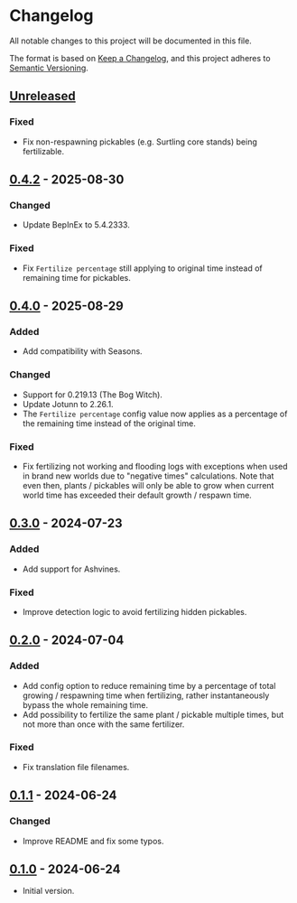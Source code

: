# Changelog

All notable changes to this project will be documented in this file.

The format is based on [Keep a Changelog](https://keepachangelog.com/en/1.1.0/),
and this project adheres to [Semantic Versioning](https://semver.org/spec/v2.0.0.html).

## [Unreleased]

### Fixed

- Fix non-respawning pickables (e.g. Surtling core stands) being fertilizable.

## [0.4.2] - 2025-08-30

### Changed

- Update BepInEx to 5.4.2333.

### Fixed

- Fix `Fertilize percentage` still applying to original time instead of remaining time for pickables.

## [0.4.0] - 2025-08-29

### Added

- Add compatibility with Seasons.

### Changed

- Support for 0.219.13 (The Bog Witch).
- Update Jotunn to 2.26.1.
- The `Fertilize percentage` config value now applies as a percentage of the remaining time instead of the original time.

### Fixed

- Fix fertilizing not working and flooding logs with exceptions when used in brand new worlds due to "negative times" calculations. Note that even then, plants / pickables will only be able to grow when current world time has exceeded their default growth / respawn time.

## [0.3.0] - 2024-07-23

### Added

- Add support for Ashvines.

### Fixed

- Improve detection logic to avoid fertilizing hidden pickables.

## [0.2.0] - 2024-07-04

### Added

- Add config option to reduce remaining time by a percentage of total growing / respawning time when fertilizing, rather instantaneously bypass the whole remaining time.
- Add possibility to fertilize the same plant / pickable multiple times, but not more than once with the same fertilizer.

### Fixed

- Fix translation file filenames.

## [0.1.1] - 2024-06-24

### Changed

- Improve README and fix some typos.

## [0.1.0] - 2024-06-24

- Initial version.

[unreleased]: https://github.com/nbusseneau/InstantFertilizer/compare/0.4.2...HEAD
[0.4.2]: https://github.com/nbusseneau/InstantFertilizer/compare/0.4.0...0.4.2
[0.4.0]: https://github.com/nbusseneau/InstantFertilizer/compare/0.3.0...0.4.0
[0.3.0]: https://github.com/nbusseneau/InstantFertilizer/compare/0.2.0...0.3.0
[0.2.0]: https://github.com/nbusseneau/InstantFertilizer/compare/0.1.1...0.2.0
[0.1.1]: https://github.com/nbusseneau/InstantFertilizer/compare/0.1.0...0.1.1
[0.1.0]: https://github.com/nbusseneau/InstantFertilizer/compare/633f841a6cf39f9b82f2a85adf58882f18d461ea...0.1.0
